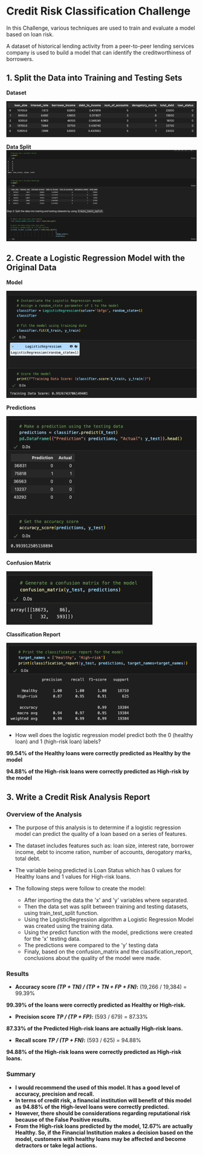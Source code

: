 # Credit Risk Classification Challenge

In this Challenge, various techniques are used to train and evaluate a model based on loan risk.

A dataset of historical lending activity from a peer-to-peer lending services company is used to build a model that can identify the creditworthiness of borrowers.


## 1. Split the Data into Training and Testing Sets

**Dataset**

![](Pics/Dataset.png)


**Data Split**
![](Pics/Splitdata.png)


## 2. Create a Logistic Regression Model with the Original Data

**Model**

![](Pics/Model.png)

**Predictions**

![](Pics/Predictions.png)

**Confusion Matrix**

![](Pics/Confusion.png)


**Classification Report**

![](Pics/Classification.png)

- How well does the logistic regression model predict both the 0 (healthy loan) and 1 (high-risk loan) labels?

**99.54% of the Healthy loans were correctly predicted as Healthy by the model**

**94.88% of the High-risk loans were correctly predicted as High-risk by the model**


## 3. Write a Credit Risk Analysis Report

### Overview of the Analysis

* The purpose of this analysis is to determine if a logistic regression model can predict the quality of a loan based on a series of features.

* The dataset includes features such as: loan size, interest rate, borrower income, debt to income ration, number of accounts, derogatory marks, total debt.

* The variable being predicted is Loan Status which has 0 values for Healthy loans and 1 values for High-risk loans.

* The following steps were follow to create the model:
    - After importing the data the 'x' and 'y' variables where separated.
    - Then the data set was split between training and testing datasets, using train_test_split function.
    - Using the LogisticRegression algorithm a Logistic Regression Model was created using the training data.
    - Using the predict function with the model, predictions were created for the 'x' testing data.
    - The predictions were compared to the 'y' testing data
    - Finaly, based on the confusion_matrix and the classification_report, conclusions about the quality of the model were made.

### Results

- **Accuracy score *(TP + TN) / (TP + TN + FP + FN)*:**
(19,266 / 19,384) = 99.39%

**99.39% of the loans were correctly predicted as Healthy or High-risk.**

- **Precision score *TP / (TP + FP)*:**
(593 / 679) = 87.33%

**87.33% of the Predicted High-risk loans are actually High-risk loans.**

- **Recall score *TP / (TP + FN)*:**
(593 / 625) = 94.88%

**94.88% of the High-risk loans were correctly predicted as High-risk loans.**

### Summary

- **I would recommend the used of this model. It has a good level of accuracy, precision and recall.**
- **In terms of credit risk, a financial institution will benefit of this model as 94.88% of the High-level loans were correctly predicted.**
- **However, there should be considerations regarding reputational risk because of the False Positive results.**
- **From the High-risk loans predicted by the model, 12.67% are actually Healthy. So, if the Financial Institution makes a decision based on the model, customers with healthy loans may be affected and become detractors or take legal actions.**